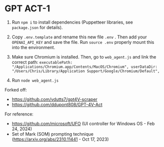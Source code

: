 
# GPT ACT-1


1. Run `npm i` to install dependencies (Puppetteer libraries, see `package.json` for details).

2. Copy `.env.template` and rename this new file `.env` . Then add your `OPENAI_API_KEY` and save the file. Run `source .env` properly mount this into the environment.

3. Make sure Chromium is installed. Then, go to `web_agent.js` and link the correct path:
    `executablePath: "/Applications/Chromium.app/Contents/MacOS/Chromium",
    userDataDir:
      "/Users/Chris/Library/Application Support/Google/Chromium/Default",`

4. Run `node web_agent.js`

Forked off:
- https://github.com/vdutts7/gpt4V-scraper
- https://github.com/ddupont808/GPT-4V-Act

For reference:
- https://github.com/microsoft/UFO (UI controller for Windows OS - Feb 24, 2024)
- Set of Mark (SOM) prompting technique (https://arxiv.org/abs/2310.11441 - Oct 17, 2023)

